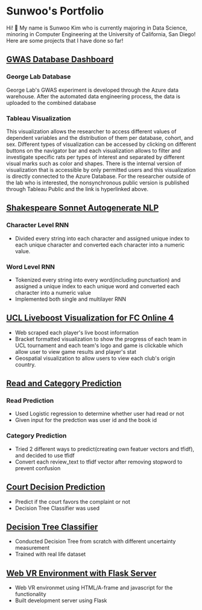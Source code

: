 # Sunwoo's Portfolio
Hi! 👋  My name is Sunwoo Kim who is currently majoring in Data Science, minoring in Computer Engineering at the University of California, San Diego!
Here are some projects that I have done so far!

## [GWAS Database Dashboard](https://public.tableau.com/app/profile/sunwoo.kim1101/viz/GWASDatabaseDashboardPublic/Overview)
### George Lab Database
George Lab's GWAS experiment is developed through the Azure data warehouse. After the automated data engineering process, the data is uploaded to the combined database
### Tableau Visualization
This visualization allows the researcher to access different values of dependent variables and the distribution of them per database, cohort, and sex. 
Different types of visualization can be accessed by clicking on different buttons on the navigator bar and each visualization allows to filter and investigate specific rats per types of interest and separated by different visual marks such as color and shapes. 
There is the internal version of visualization that is accessible by only permitted users and this visualization is directly connected to the Azure Database. For the researcher outside of the lab who is interested, the nonsynchronous public version is published through Tableau Public and the link is hyperlinked above.


## [Shakespeare Sonnet Autogenerate NLP](https://github.com/sunwoo604/ShakespeareNLP)
### Character Level RNN
-  Divided every string into each character and assigned unique index to each unique character and converted each character into a numeric value.

### Word Level RNN
- Tokenized every string into every word(including punctuation) and assigned a unique index to each unique word and converted each character into a numeric value
- Implemented both single and multilayer RNN

## [UCL Liveboost Visualization for FC Online 4](https://github.com/sunwoo604/FCOnline4_UCL_Liveboost_VIz)
- Web scraped each player's live boost information
- Bracket formatted visualization to show the progress of each team in UCL tournament and each team's logo and game is clickable which allow user to view game results and player's stat
- Geospatial visualization to allow users to view each club's origin country.

## [Read and Category Prediction](https://github.com/sunwoo604/ReadCategoryPrediction)
### Read Prediction
- Used Logistic regression to determine whether user had read or not
- Given input for the predction was user id and the book id

### Category Prediction
- Tried 2 different ways to predict(creating own featuer vectors and tfidf), and decided to use tfidf
- Convert each review_text to tfidf vector after removing stopword to prevent confusion

## [Court Decision Prediction](https://github.com/sunwoo604/CourtDecisionPrediction)
- Predict if the court favors the complaint or not
- Decision Tree Classifier was used

## [Decision Tree Classifier](https://github.com/sunwoo604/ScratchDecisionTree)
- Conducted Decision Tree from scratch with different uncertainty measurement
- Trained with real life dataset

## [Web VR Environment with Flask Server](https://github.com/sunwoo604/Aframe-Flask_Development_Server)
- Web VR environmet using HTML/A-frame and javascript for the functionality
- Built development server using Flask

